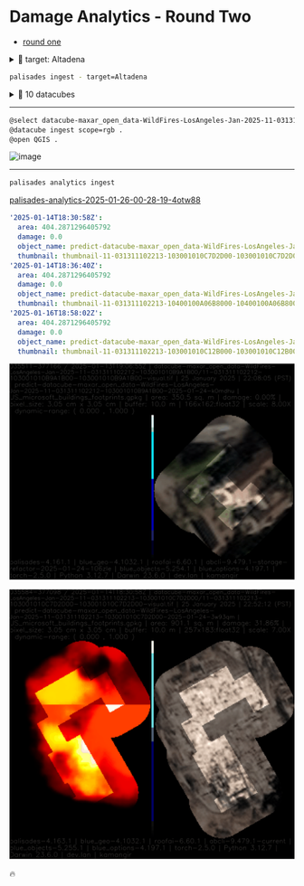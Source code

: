 # Damage Analytics - Round Two

- [round one](./damage-analytics-round-one.md)



<details>
<summary>🎯 target: Altadena</summary>

```yaml
Altadena:
  catalog: maxar_open_data
  collection: collection
  params:
    height: 0.025
    width: 0.05
  query_args:
    count: 10
    collection_id: WildFires-LosAngeles-Jan-2025
    lat: 34.188611
    lon: -118.134722
    start_date: 2025-01-01
    end_date: 2025-02-01
  urls:
    wikipedia: https://en.wikipedia.org/wiki/Altadena,_California
  versions:
    test:
      query_args:
        count: 2
```

</details>


```bash
palisades ingest - target=Altadena
```

<details>
<summary>🧊 10 datacubes</summary>

```yaml
datacube_id:
- datacube-maxar_open_data-WildFires-LosAngeles-Jan-2025-11-031311103032-103001010B698000
- datacube-maxar_open_data-WildFires-LosAngeles-Jan-2025-11-031311103032-103001010C360000
- datacube-maxar_open_data-WildFires-LosAngeles-Jan-2025-11-031311103033-103001010C360000
- datacube-maxar_open_data-WildFires-LosAngeles-Jan-2025-11-031311103032-103001010C487900
- datacube-maxar_open_data-WildFires-LosAngeles-Jan-2025-11-031311103033-103001010C487900
- datacube-maxar_open_data-WildFires-LosAngeles-Jan-2025-11-031311103032-10400100A07CE400
- datacube-maxar_open_data-WildFires-LosAngeles-Jan-2025-11-031311103033-10400100A07CE400
- datacube-maxar_open_data-WildFires-LosAngeles-Jan-2025-11-031311103032-10400100A17E8600
- datacube-maxar_open_data-WildFires-LosAngeles-Jan-2025-11-031311103033-10400100A17E8600
- datacube-maxar_open_data-WildFires-LosAngeles-Jan-2025-11-031311103032-10400100A26E9900
kind: distributed
module_name: blue_geo.catalog.maxar_open_data.collection
source: catalog_query
```

</details>

---

```bash
@select datacube-maxar_open_data-WildFires-LosAngeles-Jan-2025-11-031311103032-103001010B698000
@datacube ingest scope=rgb .
@open QGIS .
```

![image](https://github.com/kamangir/assets/blob/main/palisades/analytics-3.png?raw=true)

---

```bash
palisades analytics ingest 
```

[palisades-analytics-2025-01-26-00-28-19-4otw88](https://kamangir-public.s3.ca-central-1.amazonaws.com/palisades-analytics-2025-01-26-00-28-19-4otw88.tar.gz)

```yaml
'2025-01-14T18:30:58Z':
  area: 404.2871296405792
  damage: 0.0
  object_name: predict-datacube-maxar_open_data-WildFires-LosAngeles-Jan-2025-11-031311102213-103001010C7D2D00-2025-01-24-3w93qm
  thumbnail: thumbnail-11-031311102213-103001010C7D2D00-103001010C7D2D00-visual-prediction-000836.png
'2025-01-14T18:36:40Z':
  area: 404.2871296405792
  damage: 0.0
  object_name: predict-datacube-maxar_open_data-WildFires-LosAngeles-Jan-2025-11-031311102213-10400100A06B8000-2025-01-24-kj6wsu
  thumbnail: thumbnail-11-031311102213-10400100A06B8000-10400100A06B8000-visual-prediction-000836.png
'2025-01-16T18:58:02Z':
  area: 404.2871296405792
  damage: 0.0
  object_name: predict-datacube-maxar_open_data-WildFires-LosAngeles-Jan-2025-11-031311102213-103001010C12B000-2025-01-24-511jt9
  thumbnail: thumbnail-11-031311102213-103001010C12B000-103001010C12B000-visual-prediction-000836.png
```

![image](https://github.com/kamangir/assets/blob/main/palisades/palisades-analytics-2025-01-25-23-23-42-i35w48/thumbnail-035511-377166-palisades-analytics-2025-01-25-23-23-42-i35w48.gif?raw=true)

![image](https://github.com/kamangir/assets/blob/main/palisades/palisades-analytics-2025-01-25-23-23-42-i35w48/thumbnail-035584-377098-palisades-analytics-2025-01-25-23-23-42-i35w48.gif?raw=true)

🔥

